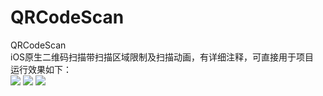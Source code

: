 # QRCodeScan
QRCodeScan
<br>iOS原生二维码扫描带扫描区域限制及扫描动画，有详细注释，可直接用于项目
<br>运行效果如下：  
![](https://github.com/youmyc/QRCodeScan/blob/master/IMG_0018.PNG)
![](https://github.com/youmyc/QRCodeScan/blob/master/IMG_0018.PNG)
![](https://github.com/youmyc/QRCodeScan/blob/master/IMG_0019.PNG)
